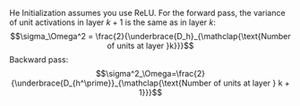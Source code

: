 He Initialization assumes you use $\mathrm{ReLU}$.
For the forward pass, the variance of unit activations in layer $k+1$ is the same as in layer $k$:
$$\sigma_\Omega^2 = \frac{2}{\underbrace{D_h}_{\mathclap{\text{Number of units at layer }k}}}$$
Backward pass:
$$\sigma^2_\Omega=\frac{2}{\underbrace{D_{h^\prime}}_{\mathclap{\text{Number of units at layer } k + 1}}}$$
